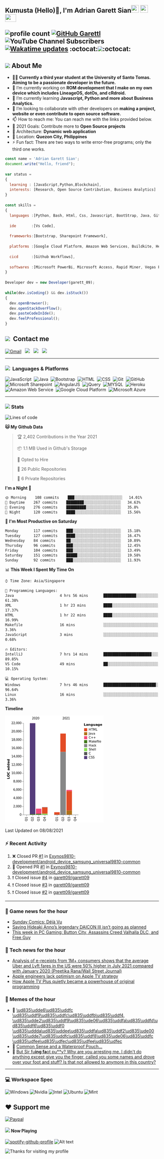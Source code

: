 <h2> Kumusta (Hello)🙏, I'm Adrian Garett Sian<img src="https://cultofthepartyparrot.com/parrots/hd/githubparrot.gif" width="25" height="25"/>
    <img src="https://cultofthepartyparrot.com/flags/hd/iranparrot.gif" width="25" height="25"/>
    <img src="https://cultofthepartyparrot.com/parrots/asyncparrot.gif" width="36" height="25"/>
 

![profile count](https://komarev.com/ghpvc/?username=garett09&color=red) 
[![GitHub Garettl](https://img.shields.io/github/followers/garett09?label=follow&style=social)](https://github.com/garett09) 
![YouTube Channel Subscribers](https://img.shields.io/youtube/channel/subscribers/UChAoCAh1jVTaMz0Sc61X5Xw?style=social) 
[![Wakatime updates](https://github.com/garett09/garett09/actions/workflows/update-commits.yml/badge.svg?branch=main)](https://github.com/garett09/garett09/actions/workflows/update-commits.yml) 
:octocat:<a href="https://github.com/garett09"><img src="https://img.shields.io/badge/-I'm%20craving%20for%20Open%20Source-green?style=for-the-badge&logo=github" width="250"></a>:octocat:

## <img src="https://media.giphy.com/media/fTsZNbPQxJWtor2LXE/giphy.gif"  width="30">&nbsp;About Me
-   👩‍💻  **Currently a third year student at the University of Santo Tomas. Aiming to be a passionate developer in the future.**
-   🔭  I’m currently working on  **ROM development that I make on my own device which includes LineageOS, dotOs, and cRdroid.**
-   🌱  I’m currently learning **Javascript, Python and more about Business Analytics.**
-   👯  I’m looking to collaborate with other developers on **making a project, website or even contribute to open source software.**
-   📫  How to reach me: You can reach me with the links provided below. 
-   🥅  2021 Goals: Contribute more to **Open Source projects**
-   👷  Architecture: **Dynamic web application**
-   📍   Location: **Quezon City, Philippines** 
-   ⚡  Fun fact: There are two ways to write error-free programs; only the third one works.

```javascript
const name = 'Adrian Garett Sian';
document.write("Hello, friend");

var status = 
{ 
  learning : [JavaScript,Python,Blockchain],
  interests: [Research, Open Source Contribution, Business Analytics]
}

const skills = 
{
  languages :[Python, Bash, Html, Css, Javascript, BootStrap, Java, Git, Markdown, AngularJs, AccessSQL, MySQL],
  
  ide       :[Vs Code],
  
  frameworks:[Bootstrap, Sharepoint Framework],
  
  platforms :[Google Cloud Platform, Amazon Web Services, Buildkite, Heroku, Microsoft Sharepoint],
  
  cicd      :[Github Workflows],

  softwares :[Microsoft PowerBi, Microsoft Access, Rapid Miner, Vegas Pro]
}

Developer dev = new Developer(garett_09);

while(dev.isCoding() && dev.isStuck())  
{
  dev.openBrowser();
  dev.openStackOverFlow();
  dev.pasteCodeInIde();
  dev.feelProfessional();
}
```

## <img src="https://media.giphy.com/media/c5vDr1rkcbcrBwG9SX/giphy.gif" width="30">&nbsp; Contact me

<a href="mailto:adriansian@gmail.com"><img alt="Gmail" src="https://img.shields.io/badge/Gmail-D14836?style=for-the-badge&logo=gmail&logoColor=white" /></a> &nbsp;
<a href="https://instagram.com/adriansian"><img src="https://img.shields.io/badge/@adriansian_-E4405F?style=for-the-badge&logo=instagram&logoColor=white"/></a> &nbsp;
<a href="https://t.me/garett_09"><img src="https://img.shields.io/badge/@garett_09_-2CA5E0?style=for-the-badge&logo=telegram&logoColor=white"/></a> &nbsp;
<a href="https://www.linkedin.com/in/adrian-garett-sian-766775159/"><img src="https://img.shields.io/badge/-Adrian%20Garett%20Sian-blue?style=flat-square&logo=Linkedin&logoColor=white&link=https://www.linkedin.com/in/adrian-garett-sian-766775159/"/></a> &nbsp;

---

###  <img src="https://media.giphy.com/media/WUlplcMpOCEmTGBtBW/giphy.gif" width="30"> &nbsp;Languages & Platforms

![JavaScript](https://img.shields.io/badge/JavaScript-F7DF1E?style=for-the-badge&logo=javascript&logoColor=black)&nbsp;
![Java](https://img.shields.io/badge/Java-ED8B00?style=for-the-badge&logo=java&logoColor=white)&nbsp;
![Bootstrap](https://img.shields.io/badge/Bootstrap-563D7C?style=for-the-badge&logo=bootstrap&logoColor=white)&nbsp;
![HTML](https://img.shields.io/badge/HTML5-E34F26?style=for-the-badge&logo=html5&logoColor=white)&nbsp;
![CSS](https://img.shields.io/badge/CSS3-1572B6?style=for-the-badge&logo=css3&logoColor=white)&nbsp;
![Git](https://img.shields.io/badge/git-%23F05033.svg?style=for-the-badge&logo=git&logoColor=white)&nbsp;
![GitHub](https://img.shields.io/badge/GitHub-100000?style=for-the-badge&logo=github&logoColor=white)&nbsp;
![Microsoft Sharepoint](https://img.shields.io/badge/Microsoft_SharePoint-0078D4?style=for-the-badge&logo=microsoft-sharepoint&logoColor=white)&nbsp;
![AngularJS](https://img.shields.io/badge/AngularJS-E23237?style=for-the-badge&logo=angularjs&logoColor=white)&nbsp;
![jQuery](https://img.shields.io/badge/jQuery-0769AD?style=for-the-badge&logo=jquery&logoColor=white)&nbsp;
![MYSQL](https://img.shields.io/badge/MySQL-00000F?style=for-the-badge&logo=mysql&logoColor=white)&nbsp;
![Heroku](https://img.shields.io/badge/Heroku-430098?style=for-the-badge&logo=heroku&logoColor=white)&nbsp;
![Amazon Web Service](https://img.shields.io/badge/Amazon_AWS-232F3E?style=for-the-badge&logo=amazon-aws&logoColor=white)&nbsp;
![Google Cloud Platform](https://img.shields.io/badge/Google_Cloud-4285F4?style=for-the-badge&logo=google-cloud&logoColor=white)&nbsp;
![Microsoft Azure](https://img.shields.io/badge/Microsoft_Azure-0089D6?style=for-the-badge&logo=microsoft-azure&logoColor=white)&nbsp;

---

### <img src="https://media.giphy.com/media/l378c04F2fjeZ7vH2/giphy.gif" width="30">&nbsp;Stats


<!--START_SECTION:waka-->
![Lines of code](https://img.shields.io/badge/From%20Hello%20World%20I%27ve%20Written-51231%20lines%20of%20code-blue)

**🐱 My Github Data** 

> 🏆 2,402 Contributions in the Year 2021
 > 
> 📦 1.1 MB Used in Github's Storage 
 > 
> 💼 Opted to Hire
 > 
> 📜 26 Public Repositories 
 > 
> 🔑 6 Private Repositories  
 > 
**I'm a Night 🦉** 

```text
🌞 Morning    108 commits    ███░░░░░░░░░░░░░░░░░░░░░░   14.01% 
🌆 Daytime    267 commits    ████████░░░░░░░░░░░░░░░░░   34.63% 
🌃 Evening    276 commits    █████████░░░░░░░░░░░░░░░░   35.8% 
🌙 Night      120 commits    ████░░░░░░░░░░░░░░░░░░░░░   15.56%

```
📅 **I'm Most Productive on Saturday** 

```text
Monday       117 commits    ███░░░░░░░░░░░░░░░░░░░░░░   15.18% 
Tuesday      127 commits    ████░░░░░░░░░░░░░░░░░░░░░   16.47% 
Wednesday    84 commits     ██░░░░░░░░░░░░░░░░░░░░░░░   10.89% 
Thursday     96 commits     ███░░░░░░░░░░░░░░░░░░░░░░   12.45% 
Friday       104 commits    ███░░░░░░░░░░░░░░░░░░░░░░   13.49% 
Saturday     151 commits    █████░░░░░░░░░░░░░░░░░░░░   19.58% 
Sunday       92 commits     ███░░░░░░░░░░░░░░░░░░░░░░   11.93%

```


📊 **This Week I Spent My Time On** 

```text
⌚︎ Time Zone: Asia/Singapore

💬 Programming Languages: 
Java                     4 hrs 56 mins       ███████████████░░░░░░░░░░   61.38% 
XML                      1 hr 23 mins        ████░░░░░░░░░░░░░░░░░░░░░   17.37% 
HTML                     1 hr 22 mins        ████░░░░░░░░░░░░░░░░░░░░░   16.99% 
Makefile                 16 mins             ░░░░░░░░░░░░░░░░░░░░░░░░░   3.36% 
JavaScript               3 mins              ░░░░░░░░░░░░░░░░░░░░░░░░░   0.68%

🔥 Editors: 
IntelliJ                 7 hrs 14 mins       ██████████████████████░░░   89.85% 
VS Code                  49 mins             ██░░░░░░░░░░░░░░░░░░░░░░░   10.15%

💻 Operating System: 
Windows                  7 hrs 46 mins       ████████████████████████░   96.64% 
Linux                    16 mins             ░░░░░░░░░░░░░░░░░░░░░░░░░   3.36%

```

**Timeline**

![Chart not found](https://raw.githubusercontent.com/garett09/garett09/main/charts/bar_graph.png) 


 Last Updated on 08/08/2021
<!--END_SECTION:waka-->


### :zap: Recent Activity

<!--START_SECTION:activity-->
1. ❌ Closed PR [#1](https://github.com/Exynos9810-development/android_device_samsung_universal9810-common/pull/1) in [Exynos9810-development/android_device_samsung_universal9810-common](https://github.com/Exynos9810-development/android_device_samsung_universal9810-common)
2. 💪 Opened PR [#1](https://github.com/Exynos9810-development/android_device_samsung_universal9810-common/pull/1) in [Exynos9810-development/android_device_samsung_universal9810-common](https://github.com/Exynos9810-development/android_device_samsung_universal9810-common)
3. ❗️ Closed issue [#4](https://github.com/garett09/garett09/issues/4) in [garett09/garett09](https://github.com/garett09/garett09)
4. ❗️ Closed issue [#3](https://github.com/garett09/garett09/issues/3) in [garett09/garett09](https://github.com/garett09/garett09)
5. ❗️ Closed issue [#2](https://github.com/garett09/garett09/issues/2) in [garett09/garett09](https://github.com/garett09/garett09)
<!--END_SECTION:activity-->

---

### 📣 Game news for the hour

<!-- GAME:START -->
 - [Sunday Comics: Déjà Vu](https://kotaku.com/sunday-comics-deja-vu-1847445855)
 - [Saving Hideaki Anno’s legendary DAICON III isn’t going as planned](https://www.polygon.com/features/22613071/daicon-3-hideaki-anno-watch-remaster)
 - [This week in PC Gaming: Button City, Assassins Creed Valhalla DLC, and Free Guy](https://www.pcgamer.com/this-week-in-pc-gaming-button-city-assassins-creed-valhalla-dlc-and-free-guy)<!-- GAME:END -->

### 📣 Tech news for the hour

<!-- TECH:START -->
 - [Analysis of e-receipts from 1M+ consumers shows that the average Uber and Lyft fares in the US were 50% higher in July 2021 compared with January 2020 (Preetika Rana/Wall Street Journal)](http://www.techmeme.com/210808/p7#a210808p7)
 - [Apple engineers lack optimism on Apple TV strategy](https://appleinsider.com/articles/21/08/08/apple-engineers-lack-optimism-on-apple-tv-strategy?utm_medium=rss)
 - [How Apple TV Plus quietly became a powerhouse of original programming](https://www.androidauthority.com/apple-tv-plus-shows-2727493/)<!-- TECH:END -->

### 📣 Memes of the hour

<!-- MEMES:START -->
 - 🚖 [\ud835\udde6\ud835\uddfc \ud835\uddf9\ud835\uddfc\ud835\uddfb\ud835\uddf4, \ud835\udde2\ud835\uddf9\ud835\ude06\ud835\uddfa\ud835\uddfd\ud835\uddf6\ud835\uddf0 \ud835\uddda\ud835\uddee\ud835\uddfa\ud835\uddf2\ud835\ude00 \ud835\udde7\ud835\uddfc\ud835\uddf8\ud835\ude06\ud835\uddfc \ud835\udfee\ud835\udfec\ud835\udfee\ud835\udfec](http://9gag.com/gag/ajmvXY1)
 - 🚯 [Common Sense and a Waterproof Pouch...](http://9gag.com/gag/a07gdoO)
 - 🚯 [But Sir fu**ing fa**ot pu**y? Why are you arresting me. I didn&#039;t do anything except give you the finger, called you some names and drove over your foot and stuff? Is that not allowed to anymore in this country?](http://9gag.com/gag/aMK7wyV)<!-- MEMES:END -->

--- 



### 💻 Workspace Spec

![Windows](https://img.shields.io/badge/Windows-11-0078D6?style=for-the-badge&logo=windows&logoColor=white)
![Nvidia](https://img.shields.io/badge/NVIDIA-RTX3070-76B900?style=for-the-badge&logo=nvidia&logoColor=white)
![Intel](https://img.shields.io/badge/Intel-Core_i7_10th-0071C5?style=for-the-badge&logo=intel&logoColor=white)
![Ubuntu](https://img.shields.io/badge/Ubuntu-E95420?style=for-the-badge&logo=ubuntu&logoColor=white)
![Mint](https://img.shields.io/badge/Linux_Mint-87CF3E?style=for-the-badge&logo=linux-mint&logoColor=white)


## ❤ Support me
[![Paypal](https://img.shields.io/badge/PayPal-garett_09?style=for-the-badge&logo=paypal&logoColor=white)](https://paypal.me/garett_09)


#### <img src="https://media.giphy.com/media/vybWlRniCXzZC/giphy.gif" width="30">&nbsp;Now Playing 

 [![spotify-github-profile](https://spotify-github-profile.vercel.app/api/view?uid=garett_09&cover_image=true&theme=default)](https://spotify-github-profile.vercel.app/api/view?uid=garett_09&redirect=true)
![Alt text](https://spotify-recently-played-readme.vercel.app/api?user=garett_09&width=510)

<img height="120" alt="Thanks for visiting my profile" width="100%" src="https://github.com/dibyendu415/dibyendu415/blob/master/marquee.svg" />

